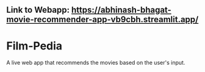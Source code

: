 ## Link to Webapp: https://abhinash-bhagat-movie-recommender-app-vb9cbh.streamlit.app/
# Film-Pedia

A live web app that recommends the movies based on the user's input.
